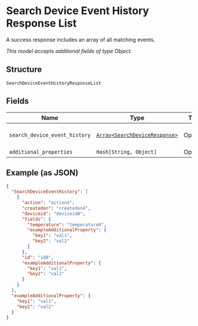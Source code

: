 
# Search Device Event History Response List

A success response includes an array of all matching events.

*This model accepts additional fields of type Object.*

## Structure

`SearchDeviceEventHistoryResponseList`

## Fields

| Name | Type | Tags | Description |
|  --- | --- | --- | --- |
| `search_device_event_history` | [`Array<SearchDeviceResponse>`](../../doc/models/search-device-response.md) | Optional | **Constraints**: *Maximum Items*: `100` |
| `additional_properties` | `Hash[String, Object]` | Optional | - |

## Example (as JSON)

```json
{
  "SearchDeviceEventHistory": [
    {
      "action": "action4",
      "createdon": "createdon4",
      "deviceid": "deviceid8",
      "fields": {
        "temperature": "temperature0",
        "exampleAdditionalProperty": {
          "key1": "val1",
          "key2": "val2"
        }
      },
      "id": "id8",
      "exampleAdditionalProperty": {
        "key1": "val1",
        "key2": "val2"
      }
    }
  ],
  "exampleAdditionalProperty": {
    "key1": "val1",
    "key2": "val2"
  }
}
```

